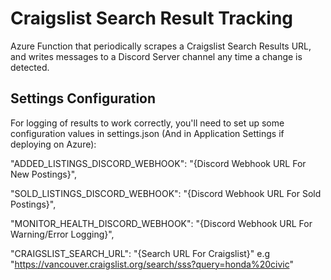 # Craigslist Search Result Tracking
Azure Function that periodically scrapes a Craigslist Search Results URL, and writes messages to a Discord Server channel any time a change is detected.

## Settings Configuration

For logging of results to work correctly, you'll need to set up some configuration values in settings.json (And in Application Settings if deploying on Azure):

"ADDED_LISTINGS_DISCORD_WEBHOOK": "{Discord Webhook URL For New Postings}",

"SOLD_LISTINGS_DISCORD_WEBHOOK": "{Discord Webhook URL For Sold Postings}",

"MONITOR_HEALTH_DISCORD_WEBHOOK": "{Discord Webhook URL For Warning/Error Logging}",

"CRAIGSLIST_SEARCH_URL": "{Search URL For Craigslist}" e.g "https://vancouver.craigslist.org/search/sss?query=honda%20civic"
